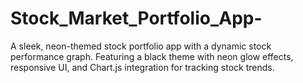 # Stock_Market_Portfolio_App-
A sleek, neon-themed stock portfolio app with a dynamic stock performance graph. Featuring a black theme with neon glow effects, responsive UI, and Chart.js integration for tracking stock trends.
